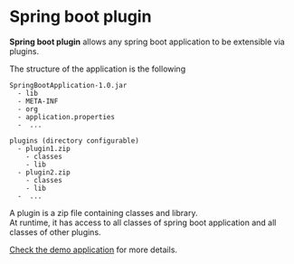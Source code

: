 # Spring boot plugin

**Spring boot plugin** allows any spring boot application to be extensible via plugins.

The structure of the application is the following
```
SpringBootApplication-1.0.jar
  - lib
  - META-INF
  - org
  - application.properties
  -  ...

plugins (directory configurable)
  - plugin1.zip
    - classes
    - lib
  - plugin2.zip
    - classes
    - lib
  -  ...
```

A plugin is a zip file containing classes and library.  
At runtime, it has access to all classes of spring boot application and all classes of other plugins.

[Check the demo application](demo-plugin) for more details.